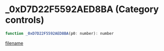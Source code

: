 # _0xD7D22F5592AED8BA (Category controls)

```js
function _0xD7D22F5592AED8BA(p0: number): number
```

[filename](_0xD7D22F5592AED8BA_m.md ':include')